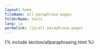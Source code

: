 ```yaml
---
layout: home
fileName: all-paraphrase-pages
folderName: tools
lang: ja
permalink: /ja/all-paraphrase-pages
---
```

{% include section/allparaphrasing.html %}